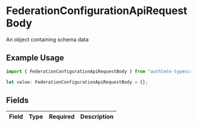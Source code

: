 # FederationConfigurationApiRequestBody

An object containing schema data

## Example Usage

```typescript
import { FederationConfigurationApiRequestBody } from "authlete-typescript-sdk/models/operations";

let value: FederationConfigurationApiRequestBody = {};
```

## Fields

| Field       | Type        | Required    | Description |
| ----------- | ----------- | ----------- | ----------- |